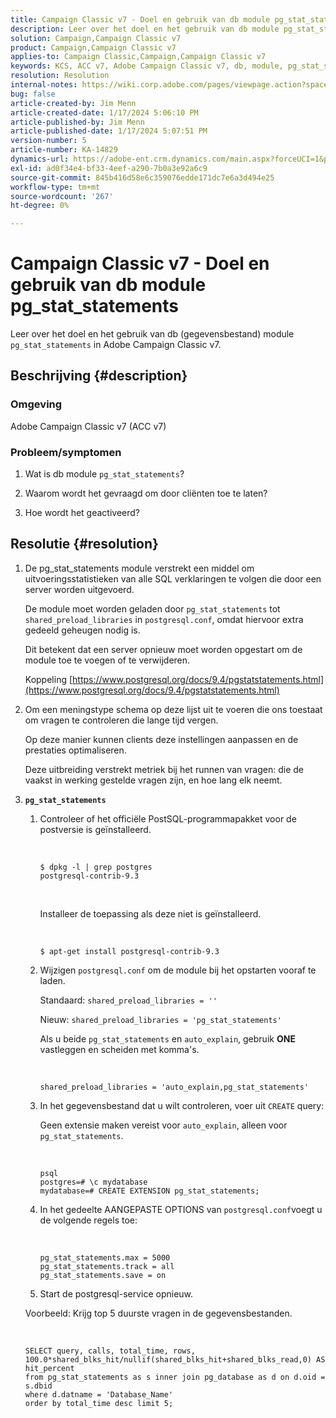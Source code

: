 ```yaml
---
title: Campaign Classic v7 - Doel en gebruik van db module pg_stat_statements
description: Leer over het doel en het gebruik van db module pg_stat_statements in Adobe Campaign Classic v7.
solution: Campaign,Campaign Classic v7
product: Campaign,Campaign Classic v7
applies-to: Campaign Classic,Campaign,Campaign Classic v7
keywords: KCS, ACC v7, Adobe Campaign Classic v7, db, module, pg_stat_statement, FAQ, PostgreSQL, postgres
resolution: Resolution
internal-notes: https://wiki.corp.adobe.com/pages/viewpage.action?spaceKey=neolane&title=Database+performance+optimization+-+Identify+bottleneck+queries+with+execution+statistics#Databaseperformanceoptimization-Identifybottleneckquerieswithexecutionstatistics-pg_stat_statements
bug: false
article-created-by: Jim Menn
article-created-date: 1/17/2024 5:06:10 PM
article-published-by: Jim Menn
article-published-date: 1/17/2024 5:07:51 PM
version-number: 5
article-number: KA-14829
dynamics-url: https://adobe-ent.crm.dynamics.com/main.aspx?forceUCI=1&pagetype=entityrecord&etn=knowledgearticle&id=ceb6acb1-5ab5-ee11-a569-6045bd006268
exl-id: ad0f34e4-bf33-4eef-a290-7b0a3e92a6c9
source-git-commit: 845b416d58e6c359076edde171dc7e6a3d494e25
workflow-type: tm+mt
source-wordcount: '267'
ht-degree: 0%

---
```


# Campaign Classic v7 - Doel en gebruik van db module pg_stat_statements


Leer over het doel en het gebruik van db (gegevensbestand) module `pg_stat_statements` in Adobe Campaign Classic v7.

## Beschrijving {#description}


### Omgeving

Adobe Campaign Classic v7 (ACC v7)



### Probleem/symptomen

1. Wat is db module `pg_stat_statements`?

2. Waarom wordt het gevraagd om door cliënten toe te laten?

3. Hoe wordt het geactiveerd?


## Resolutie {#resolution}


1. De pg_stat_statements module verstrekt een middel om uitvoeringsstatistieken van alle SQL verklaringen te volgen die door een server worden uitgevoerd.


   De module moet worden geladen door `pg_stat_statements` tot `shared_preload_libraries` in `postgresql.conf`, omdat hiervoor extra gedeeld geheugen nodig is.


   Dit betekent dat een server opnieuw moet worden opgestart om de module toe te voegen of te verwijderen.


   Koppeling [https://www.postgresql.org/docs/9.4/pgstatstatements.html](https://www.postgresql.org/docs/9.4/pgstatstatements.html)
2. Om een meningstype schema op deze lijst uit te voeren die ons toestaat om vragen te controleren die lange tijd vergen.


   Op deze manier kunnen clients deze instellingen aanpassen en de prestaties optimaliseren.


   Deze uitbreiding verstrekt metriek bij het runnen van vragen: die de vaakst in werking gestelde vragen zijn, en hoe lang elk neemt.
3. <b>`pg_stat_statements`</b>

   1. Controleer of het officiële PostSQL-programmapakket voor de postversie is geïnstalleerd.


      <br>

      ```
      $ dpkg -l | grep postgres
      postgresql-contrib-9.3
      ```



      <br>

      Installeer de toepassing als deze niet is geïnstalleerd.


      <br>

      ```
      $ apt-get install postgresql-contrib-9.3
      ```




   2. Wijzigen `postgresql.conf` om de module bij het opstarten vooraf te laden.


      Standaard: `shared_preload_libraries = ''`


      Nieuw: `shared_preload_libraries = 'pg_stat_statements'`


      Als u beide `pg_stat_statements` en `auto_explain`, gebruik <b>ONE</b> vastleggen en scheiden met komma&#39;s.


      <br>

      ```
      shared_preload_libraries = 'auto_explain,pg_stat_statements'
      ```




   3. In het gegevensbestand dat u wilt controleren, voer uit `CREATE` query:


      Geen extensie maken vereist voor `auto_explain`, alleen voor `pg_stat_statements`.


      <br>

      ```
      psql
      postgres=# \c mydatabase
      mydatabase=# CREATE EXTENSION pg_stat_statements;
      ```




   4. In het gedeelte AANGEPASTE OPTIONS van `postgresql.conf`voegt u de volgende regels toe:


      <br>

      ```
      pg_stat_statements.max = 5000
      pg_stat_statements.track = all
      pg_stat_statements.save = on
      ```


   5. Start de postgresql-service opnieuw.



   Voorbeeld: Krijg top 5 duurste vragen in de gegevensbestanden.


   <br>

   ```
   SELECT query, calls, total_time, rows, 100.0*shared_blks_hit/nullif(shared_blks_hit+shared_blks_read,0) AS hit_percent
   from pg_stat_statements as s inner join pg_database as d on d.oid = s.dbid
   where d.datname = 'Database_Name'
   order by total_time desc limit 5;
   ```
